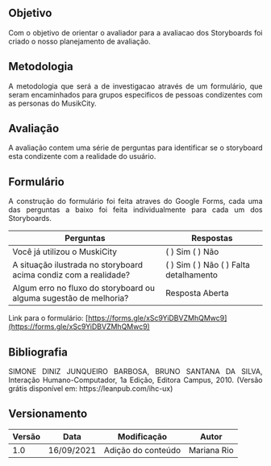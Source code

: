## Objetivo
<p style="text-align: justify">
Com o objetivo de orientar o avaliador para a avaliacao dos Storyboards foi criado o nosso planejamento de avaliação.
</p>

## Metodologia
<p style="text-align: justify">
A metodologia que será a de investigacao através de um formulário, que seram encaminhados para grupos especificos de pessoas condizentes com as personas do MusikCity.
</p>

## Avaliação
<p style="text-align: justify">
A avaliação contem uma série de perguntas para identificar se o storyboard esta condizente com a realidade do usuário.
</p>

## Formulário
<p style="text-align: justify">
A construção do formulário foi feita atraves do Google Forms, cada uma das perguntas a baixo foi feita individualmente para cada um dos Storyboards.
</p>

Perguntas|Respostas    
----------------------------|----------
Você já utilizou o MuskiCity| ( ) Sim ( ) Não
A situação ilustrada no storyboard acima condiz com a realidade? | ( ) Sim ( ) Não  ( ) Falta detalhamento
Algum erro no fluxo do storyboard ou alguma sugestão de melhoria? | Resposta Aberta
                            
Link para o formulário: [https://forms.gle/xSc9YiDBVZMhQMwc9](https://forms.gle/xSc9YiDBVZMhQMwc9)

## Bibliografia 

<p style="text-align: justify">
SIMONE DINIZ JUNQUEIRO BARBOSA, BRUNO SANTANA DA SILVA, Interação Humano-Computador, 1a Edição, Editora Campus, 2010. (Versão grátis disponível em: https://leanpub.com/ihc-ux)
</p>

## Versionamento
Versão|Data      |Modificação        |Autor
------|----------|-------------------|--------
1.0   |16/09/2021|Adição do conteúdo |Mariana Rio
